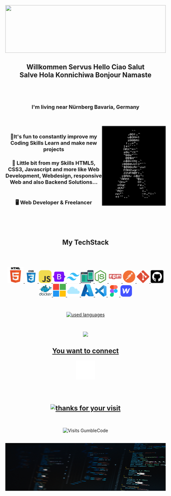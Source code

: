<a align="center" ><img alt="" width="100%" height="150px" src="./assets/header.gif"></a>

<h2 align="center">Willkommen Servus Hello Ciao Salut<br />
				Salve Hola Konnichiwa Bonjour Namaste</h2>
<h2 align="center"><a href="https://github.com/GumblCode"><img src="https://readme-typing-svg.demolab.com/?font=Arial&color=E2E1E1&size=45&pause=200&center=true&vCenter=true&width=500&lines=I'm Rainer I am; Web Developer; Web Designer; Solution Architect;" alt=""></a></h2>
<h3 align="center">I'm living near Nürnberg Bavaria, Germany</h3>
<br>
<br>
<img align="right" alt="Coding" width="200" height="250" src="./assets/PcUC.gif" />
<h3 align="center">
🌱It's fun to constantly improve my Coding Skills
Learn and make new projects
<br>
</h3>
<h3 align="center">
💬 Little bit from my Skills
HTML5, CSS3, Javascript and more like Web Development, Webdesign, responsive Web and also Backend Solutions... 
<br>
<br>
</h3>
<h3 align="center">
🖥️ Web Developer & Freelancer
</h3>
<br>
<br>
<br>
<h2 align="center">My TechStack</h2>
<br>
<br>
<p align="center"> 
<a href="https://developer.mozilla.org/en-US/docs/Glossary/HTML5" target="_blank" rel="noreferrer"> <img src="./assets/html5.png" alt="HTML5" width="50" height="50"/> </a> 
<a href="https://developer.mozilla.org/en-US/docs/Web/CSS" target="_blank" rel="noreferrer"> 
<img src="./assets/css3.png" alt="CSS3" width="40" height="40"/> 
</a> <a href="https://developer.mozilla.org/en-US/docs/Web/JavaScript" target="_blank" rel="noreferrer"> 
<img src="./assets/javascript.png" alt="JavaScript" width="40" height="40"/> </a> 
<a href="https://getbootstrap.com/" target="_blank" rel="noreferrer">
<img src="./assets/bootstrap.png" alt="bootstrap" width="40" height="40"/> </a> 
<a href="https://tailwindcss.com/" target="_blank" rel="noreferrer"> 
<img src="./assets/tailwindcss.png" alt="tailwind" width="40" height="40"/> </a> 
<a href="https://developer.mozilla.org/en-US/docs/Learn/CSS/CSS_layout/Responsive_Design" target="_blank" rel="noreferrer"> <img src="./assets/responsive.png" alt="responsive" width="40" height="40"/> </a> 
<a href="https://nodejs.org/en" target="_blank" rel="noreferrer"> 
<img src="./assets/nodejs-icon64x64.png" alt="node.js" width="40" height="40"/> </a> 
<a href="https://www.npmjs.com/" target="_blank" rel="noreferrer"> 
<img src="./assets/npm-wordmark64x64.png" alt="npm" width="40" height="40"/> </a> 
<a href="https://www.postman.com/" target="_blank" rel="noreferrer"> <img src="./assets/postman64x64.png" alt="postman" width="40" height="40"/> </a> 
<a href="https://git-scm.com/" target="_blank" rel="noreferrer"> 
<img src="./assets/git.png" alt="git" width="40" height="40"/> </a> 
<a href="https://github.com/" target="_blank" rel="noreferrer"> 
<img src="./assets/github64.png" alt="Github" width="40" height="40"/> </a>
<a href="https://www.docker.com/" target="_blank" rel="noreferrer"> 
<img src="./assets/docker.png" alt="docker" width="40" height="40"/> </a> 
<a href="https://learn.microsoft.com/de-de/training/" target="_blank" rel="noreferrer"> <img src="./assets/microsoft.png" alt="microsoft learn" width="40" height="40"/> </a> 
<a href="https://www.microsoft.com/de-de/microsoft-cloud" target="_blank" rel="noreferrer"> <img src="./assets/cloud.png" alt="MS Cloud" width="40" height="40"/> </a>
<a href="https://azure.microsoft.com/de-de/" target="_blank" rel="noreferrer"> <img src="./assets/azure.png" alt="MS Azure" width="40" height="40"/> </a> 
<a href="https://code.visualstudio.com/" target="_blank" rel="noreferrer"> <img src="./assets/visual-studio-code.png" alt="VS Code" width="36" height="36"/> </a> 
<a href="https://www.figma.com/de/" target="_blank" rel="noreferrer"> <img src="./assets/figma.png" alt="Figma" width="36" height="36"/> </a> 
<a href="https://webflow.com/" target="_blank" rel="noreferrer"> <img src="./assets/webflow.png" alt="Webflow" width="36" height="36"/> </a></p>
<br>
<p align="center"><a href="https://github.com/GumblCode">
        <img height=180em src="https://github-readme-stats.vercel.app/api/top-langs/?username=GumblCode&theme=dark&layout=compact&hide_progress=true" alt="used languages" /></a>
    </p>
<br>
<p align="center"><a href="https://github.com/GumblCode"><img src="https://github-profile-trophy.vercel.app/?username=GumblCode&theme=buddhism&no-bg=true&no-frame=true&margin-h10&rank=-?" ></p>
<h2 align="center">You want to connect</h2>
<p align="center">
<a href="mailto:GumblCode@gmail.com" target="_blank"><img align="center" src="./assets/At sign.png" alt="" height="60" width="60" /></a>
</p>
<br>
<br>
<h2 align="center"><a href="https://github.com/GumblCode"><img src="https://readme-typing-svg.demolab.com?font=Roboto+Slab&size=32&pause=1000&color=E2E1E1&center=true&vCenter=true&width=435&lines=Thanks for your visit" alt="thanks for your visit" ></a></h2>
<br>
<p align="center"> <img src="https://komarev.com/ghpvc/?username=GumblCode&color=grey&style=flat-square&label=VISITS&base=1000" alt="Visits GumbleCode" ></p>
 <br>
<a align="center" ><img alt="" width="100%" height="150px" src="./assets/footer.jpg"></a>
